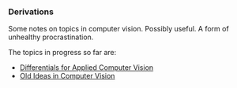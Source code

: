 ### Derivations

Some notes on topics in computer vision. Possibly useful. A form of unhealthy procrastination.

The topics in progress so far are:

* [Differentials for Applied Computer Vision]()
* [Old Ideas in Computer Vision]()